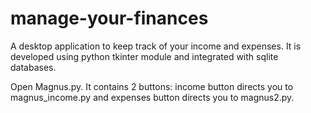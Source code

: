 # manage-your-finances
A desktop application to keep track of your income and expenses.
It is developed using python tkinter module and integrated with sqlite databases.

Open Magnus.py. It contains 2 buttons: income button directs you to magnus_income.py and expenses button directs you to magnus2.py.
